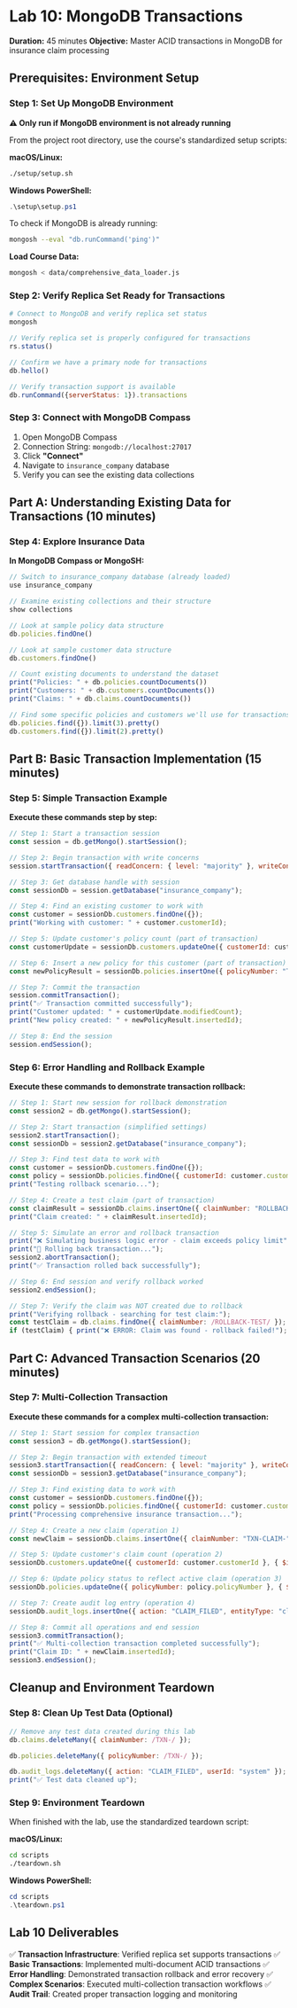 # Lab 10: MongoDB Transactions
**Duration:** 45 minutes
**Objective:** Master ACID transactions in MongoDB for insurance claim processing

## Prerequisites: Environment Setup

### Step 1: Set Up MongoDB Environment

**⚠️ Only run if MongoDB environment is not already running**

From the project root directory, use the course's standardized setup scripts:

**macOS/Linux:**
```bash
./setup/setup.sh
```

**Windows PowerShell:**
```powershell
.\setup\setup.ps1
```

To check if MongoDB is already running:
```bash
mongosh --eval "db.runCommand('ping')"
```

**Load Course Data:**
```bash
mongosh < data/comprehensive_data_loader.js
```

### Step 2: Verify Replica Set Ready for Transactions
```bash
# Connect to MongoDB and verify replica set status
mongosh
```

```javascript
// Verify replica set is properly configured for transactions
rs.status()

// Confirm we have a primary node for transactions
db.hello()

// Verify transaction support is available
db.runCommand({serverStatus: 1}).transactions
```

### Step 3: Connect with MongoDB Compass
1. Open MongoDB Compass
2. Connection String: `mongodb://localhost:27017`
3. Click **"Connect"**
4. Navigate to `insurance_company` database
5. Verify you can see the existing data collections

## Part A: Understanding Existing Data for Transactions (10 minutes)

### Step 4: Explore Insurance Data
**In MongoDB Compass or MongoSH:**
```javascript
// Switch to insurance_company database (already loaded)
use insurance_company

// Examine existing collections and their structure
show collections

// Look at sample policy data structure
db.policies.findOne()

// Look at sample customer data structure
db.customers.findOne()

// Count existing documents to understand the dataset
print("Policies: " + db.policies.countDocuments())
print("Customers: " + db.customers.countDocuments())
print("Claims: " + db.claims.countDocuments())

// Find some specific policies and customers we'll use for transactions
db.policies.find({}).limit(3).pretty()
db.customers.find({}).limit(2).pretty()
```

## Part B: Basic Transaction Implementation (15 minutes)

### Step 5: Simple Transaction Example

**Execute these commands step by step:**

```javascript
// Step 1: Start a transaction session
const session = db.getMongo().startSession();
```

```javascript
// Step 2: Begin transaction with write concerns
session.startTransaction({ readConcern: { level: "majority" }, writeConcern: { w: "majority", wtimeout: 5000 } });
```

```javascript
// Step 3: Get database handle with session
const sessionDb = session.getDatabase("insurance_company");
```

```javascript
// Step 4: Find an existing customer to work with
const customer = sessionDb.customers.findOne({});
print("Working with customer: " + customer.customerId);
```

```javascript
// Step 5: Update customer's policy count (part of transaction)
const customerUpdate = sessionDb.customers.updateOne({ customerId: customer.customerId }, { $inc: { policyCount: 1 } });
```

```javascript
// Step 6: Insert a new policy for this customer (part of transaction)
const newPolicyResult = sessionDb.policies.insertOne({ policyNumber: "TXN-" + new Date().getTime(), policyType: "Term Life", customerId: customer.customerId, annualPremium: NumberDecimal("600.00"), coverageLimit: 100000, effectiveDate: new Date(), expirationDate: new Date(new Date().getTime() + (365 * 24 * 60 * 60 * 1000)), isActive: true, createdInTransaction: true });
```

```javascript
// Step 7: Commit the transaction
session.commitTransaction();
print("✅ Transaction committed successfully");
print("Customer updated: " + customerUpdate.modifiedCount);
print("New policy created: " + newPolicyResult.insertedId);
```

```javascript
// Step 8: End the session
session.endSession();
```

### Step 6: Error Handling and Rollback Example

**Execute these commands to demonstrate transaction rollback:**

```javascript
// Step 1: Start new session for rollback demonstration
const session2 = db.getMongo().startSession();
```

```javascript
// Step 2: Start transaction (simplified settings)
session2.startTransaction();
const sessionDb = session2.getDatabase("insurance_company");
```

```javascript
// Step 3: Find test data to work with
const customer = sessionDb.customers.findOne({});
const policy = sessionDb.policies.findOne({ customerId: customer.customerId });
print("Testing rollback scenario...");
```

```javascript
// Step 4: Create a test claim (part of transaction)
const claimResult = sessionDb.claims.insertOne({ claimNumber: "ROLLBACK-TEST-" + new Date().getTime(), customerId: customer.customerId, policyNumber: policy.policyNumber, claimAmount: NumberDecimal("50000.00"), status: "Filed", filedDate: new Date(), description: "Test claim for rollback demonstration" });
print("Claim created: " + claimResult.insertedId);
```

```javascript
// Step 5: Simulate an error and rollback transaction
print("❌ Simulating business logic error - claim exceeds policy limit");
print("🔄 Rolling back transaction...");
session2.abortTransaction();
print("✅ Transaction rolled back successfully");
```

```javascript
// Step 6: End session and verify rollback worked
session2.endSession();
```

```javascript
// Step 7: Verify the claim was NOT created due to rollback
print("Verifying rollback - searching for test claim:");
const testClaim = db.claims.findOne({ claimNumber: /ROLLBACK-TEST/ });
if (testClaim) { print("❌ ERROR: Claim was found - rollback failed!"); } else { print("✅ SUCCESS: No test claim found - rollback worked correctly"); }
```

## Part C: Advanced Transaction Scenarios (20 minutes)

### Step 7: Multi-Collection Transaction

**Execute these commands for a complex multi-collection transaction:**

```javascript
// Step 1: Start session for complex transaction
const session3 = db.getMongo().startSession();
```

```javascript
// Step 2: Begin transaction with extended timeout
session3.startTransaction({ readConcern: { level: "majority" }, writeConcern: { w: "majority", wtimeout: 10000 } });
const sessionDb = session3.getDatabase("insurance_company");
```

```javascript
// Step 3: Find existing data to work with
const customer = sessionDb.customers.findOne({});
const policy = sessionDb.policies.findOne({ customerId: customer.customerId });
print("Processing comprehensive insurance transaction...");
```

```javascript
// Step 4: Create a new claim (operation 1)
const newClaim = sessionDb.claims.insertOne({ claimNumber: "TXN-CLAIM-" + new Date().getTime(), customerId: customer.customerId, policyNumber: policy.policyNumber, claimAmount: NumberDecimal("5000.00"), status: "Under Review", filedDate: new Date(), description: "Comprehensive transaction test claim" });
```

```javascript
// Step 5: Update customer's claim count (operation 2)
sessionDb.customers.updateOne({ customerId: customer.customerId }, { $inc: { claimCount: 1 }, $set: { lastClaimDate: new Date() } });
```

```javascript
// Step 6: Update policy status to reflect active claim (operation 3)
sessionDb.policies.updateOne({ policyNumber: policy.policyNumber }, { $set: { hasActiveClaims: true, lastClaimDate: new Date() } });
```

```javascript
// Step 7: Create audit log entry (operation 4)
sessionDb.audit_logs.insertOne({ action: "CLAIM_FILED", entityType: "claim", entityId: newClaim.insertedId, userId: "system", timestamp: new Date(), details: { customerId: customer.customerId, policyNumber: policy.policyNumber, claimAmount: 5000.00 } });
```

```javascript
// Step 8: Commit all operations and end session
session3.commitTransaction();
print("✅ Multi-collection transaction completed successfully");
print("Claim ID: " + newClaim.insertedId);
session3.endSession();
```

## Cleanup and Environment Teardown

### Step 8: Clean Up Test Data (Optional)

```javascript
// Remove any test data created during this lab
db.claims.deleteMany({ claimNumber: /TXN-/ });
```

```javascript
db.policies.deleteMany({ policyNumber: /TXN-/ });
```

```javascript
db.audit_logs.deleteMany({ action: "CLAIM_FILED", userId: "system" });
print("✅ Test data cleaned up");
```

### Step 9: Environment Teardown
When finished with the lab, use the standardized teardown script:

**macOS/Linux:**
```bash
cd scripts
./teardown.sh
```

**Windows PowerShell:**
```powershell
cd scripts
.\teardown.ps1
```

## Lab 10 Deliverables
✅ **Transaction Infrastructure**: Verified replica set supports transactions
✅ **Basic Transactions**: Implemented multi-document ACID transactions
✅ **Error Handling**: Demonstrated transaction rollback and error recovery
✅ **Complex Scenarios**: Executed multi-collection transaction workflows
✅ **Audit Trail**: Created proper transaction logging and monitoring
